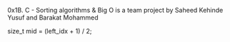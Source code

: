 0x1B. C - Sorting algorithms & Big O is a team project by Saheed Kehinde Yusuf and Barakat Mohammed


size_t mid = (left_idx + 1) / 2;